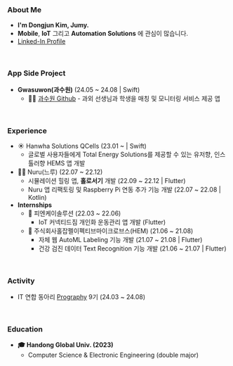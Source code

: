 ### About Me
- **I'm Dongjun Kim, Jumy.**
- **Mobile**, **IoT** 그리고 **Automation Solutions** 에 관심이 많습니다.
- [Linked-In Profile](https://www.linkedin.com/in/dongjun-kim-ab3a79255/)
<br>

### App Side Project
- **Gwasuwon(과수원)** (24.05 ~ 24.08 | Swift)
  - 🧑‍🏫 [과수원 Github](https://github.com/prography-team8/gwasuwon-ios) - 과외 선생님과 학생을 매칭 및 모니터링 서비스 제공 앱
<br>

### Experience
- ☀️ Hanwha Solutions QCells (23.01 ~  | Swift)
  - 글로벌 사용자들에게 Total Energy Solutions를 제공할 수 있는 유저향, 인스톨러향 HEMS 앱 개발
- 🧑‍🌾 Nuru(느루) (22.07 ~ 22.12)
  - 시뮬레이션 힐링 앱, **홀로서기** 개발 (22.09 ~ 22.12 | Flutter)
  - Nuru 앱 리팩토링 및 Raspberry Pi 연동 추가 기능 개발 (22.07 ~ 22.08 | Kotlin)
- **Internships**
  - 💪 피엔케이솔루션 (22.03 ~ 22.06)
    - IoT 커넥티드짐 개인화 운동관리 앱 개발 (Flutter)
  - 🦠 주식회사홀잡펠이펙티브마이크로브스(HEM) (21.06 ~ 21.08)
    - 자체 웹 AutoML Labeling 기능 개발 (21.07 ~ 21.08 | Flutter)
    - 건강 검진 데이터 Text Recognition 기능 개발 (21.06 ~ 21.07 | Flutter)
<br>

### Activity
- IT 연합 동아리 [Prography](https://prography.org/) 9기 (24.03 ~ 24.08)  
<br>

### Education
- **🎓 Handong Global Univ. (2023)**
  - Computer Science & Electronic Engineering (double major)
<br>
